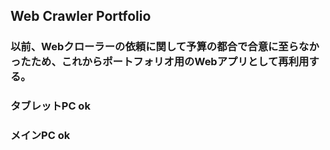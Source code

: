 ## Web Crawler Portfolio

### 以前、Webクローラーの依頼に関して予算の都合で合意に至らなかったため、これからポートフォリオ用のWebアプリとして再利用する。
### タブレットPC ok
### メインPC ok